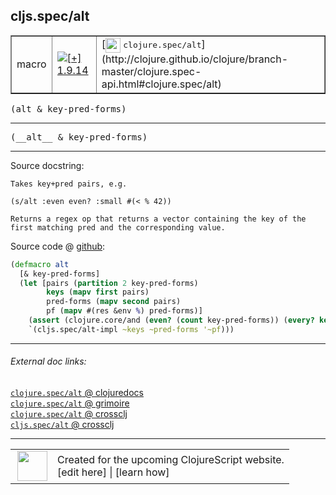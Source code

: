 ## cljs.spec/alt



 <table border="1">
<tr>
<td>macro</td>
<td><a href="https://github.com/cljsinfo/cljs-api-docs/tree/1.9.14"><img valign="middle" alt="[+] 1.9.14" title="Added in 1.9.14" src="https://img.shields.io/badge/+-1.9.14-lightgrey.svg"></a> </td>
<td>
[<img height="24px" valign="middle" src="http://i.imgur.com/1GjPKvB.png"> <samp>clojure.spec/alt</samp>](http://clojure.github.io/clojure/branch-master/clojure.spec-api.html#clojure.spec/alt)
</td>
</tr>
</table>

<samp>(alt & key-pred-forms)</samp><br>

---

 <samp>
(__alt__ & key-pred-forms)<br>
</samp>

---





Source docstring:

```
Takes key+pred pairs, e.g.

(s/alt :even even? :small #(< % 42))

Returns a regex op that returns a vector containing the key of the
first matching pred and the corresponding value.
```


Source code @ [github]():

```clj
(defmacro alt
  [& key-pred-forms]
  (let [pairs (partition 2 key-pred-forms)
        keys (mapv first pairs)
        pred-forms (mapv second pairs)
        pf (mapv #(res &env %) pred-forms)]
    (assert (clojure.core/and (even? (count key-pred-forms)) (every? keyword? keys)) "alt expects k1 p1 k2 p2..., where ks are keywords")
    `(cljs.spec/alt-impl ~keys ~pred-forms '~pf)))
```

<!--
Repo - tag - source tree - lines:

 <pre>

</pre>

-->

---



###### External doc links:

[`clojure.spec/alt` @ clojuredocs](http://clojuredocs.org/clojure.spec/alt)<br>
[`clojure.spec/alt` @ grimoire](http://conj.io/store/v1/org.clojure/clojure/1.7.0-beta3/clj/clojure.spec/alt/)<br>
[`clojure.spec/alt` @ crossclj](http://crossclj.info/fun/clojure.spec/alt.html)<br>
[`cljs.spec/alt` @ crossclj](http://crossclj.info/fun/cljs.spec/alt.html)<br>

---

 <table>
<tr><td>
<img valign="middle" align="right" width="48px" src="http://i.imgur.com/Hi20huC.png">
</td><td>
Created for the upcoming ClojureScript website.<br>
[edit here] | [learn how]
</td></tr></table>

[edit here]:https://github.com/cljsinfo/cljs-api-docs/blob/master/cljsdoc/cljs.spec/alt.cljsdoc
[learn how]:https://github.com/cljsinfo/cljs-api-docs/wiki/cljsdoc-files

<!--

This information was too distracting to show to readers, but I'll leave it
commented here since it is helpful to:

- pretty-print the data used to generate this document
- and show how to retrieve that data



The API data for this symbol:

```clj
{:ns "cljs.spec",
 :name "alt",
 :signature ["[& key-pred-forms]"],
 :name-encode "alt",
 :history [["+" "1.9.14"]],
 :type "macro",
 :clj-equiv {:full-name "clojure.spec/alt",
             :url "http://clojure.github.io/clojure/branch-master/clojure.spec-api.html#clojure.spec/alt"},
 :full-name-encode "cljs.spec/alt",
 :source {:code "(defmacro alt\n  [& key-pred-forms]\n  (let [pairs (partition 2 key-pred-forms)\n        keys (mapv first pairs)\n        pred-forms (mapv second pairs)\n        pf (mapv #(res &env %) pred-forms)]\n    (assert (clojure.core/and (even? (count key-pred-forms)) (every? keyword? keys)) \"alt expects k1 p1 k2 p2..., where ks are keywords\")\n    `(cljs.spec/alt-impl ~keys ~pred-forms '~pf)))",
          :title "Source code",
          :repo "clojurescript",
          :tag "r1.9.36",
          :filename "src/main/cljs/cljs/spec.cljc",
          :lines [195 208],
          :url "https://github.com/clojure/clojurescript/blob/r1.9.36/src/main/cljs/cljs/spec.cljc#L195-L208"},
 :usage ["(alt & key-pred-forms)"],
 :full-name "cljs.spec/alt",
 :docstring "Takes key+pred pairs, e.g.\n\n(s/alt :even even? :small #(< % 42))\n\nReturns a regex op that returns a vector containing the key of the\nfirst matching pred and the corresponding value.",
 :cljsdoc-url "https://github.com/cljsinfo/cljs-api-docs/blob/master/cljsdoc/cljs.spec/alt.cljsdoc"}

```

Retrieve the API data for this symbol:

```clj
;; from Clojure REPL
(require '[clojure.edn :as edn])
(-> (slurp "https://raw.githubusercontent.com/cljsinfo/cljs-api-docs/catalog/cljs-api.edn")
    (edn/read-string)
    (get-in [:symbols "cljs.spec/alt"]))
```

-->
